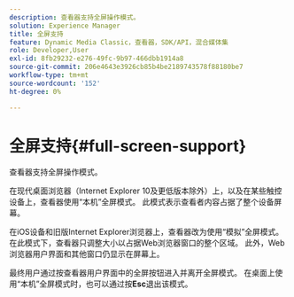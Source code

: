 ```yaml
---
description: 查看器支持全屏操作模式。
solution: Experience Manager
title: 全屏支持
feature: Dynamic Media Classic，查看器，SDK/API，混合媒体集
role: Developer,User
exl-id: 8fb29232-e276-49fc-9b97-466dbb1914a8
source-git-commit: 206e4643e3926cb85b4be2189743578f88180be7
workflow-type: tm+mt
source-wordcount: '152'
ht-degree: 0%

---
```


# 全屏支持{#full-screen-support}

查看器支持全屏操作模式。

在现代桌面浏览器（Internet Explorer 10及更低版本除外）上，以及在某些触控设备上，查看器使用“本机”全屏模式。 此模式表示查看者内容占据了整个设备屏幕。

在iOS设备和旧版Internet Explorer浏览器上，查看器改为使用“模拟”全屏模式。 在此模式下，查看器只调整大小以占据Web浏览器窗口的整个区域。 此外，Web浏览器用户界面和其他窗口仍显示在屏幕上。

最终用户通过按查看器用户界面中的全屏按钮进入并离开全屏模式。 在桌面上使用“本机”全屏模式时，也可以通过按&#x200B;**Esc**&#x200B;退出该模式。
